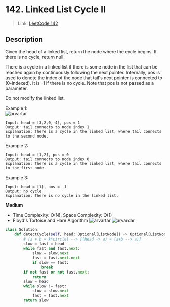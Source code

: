 # 142. Linked List Cycle II
 > Link: [LeetCode 142](https://leetcode.com/problems/linked-list-cycle-ii/description/)
 ## Description
Given the head of a linked list, return the node where the cycle begins. If there is no cycle, return null.  

There is a cycle in a linked list if there is some node in the list that can be reached again by continuously following the next pointer. Internally, pos is used to denote the index of the node that tail's next pointer is connected to (0-indexed). It is -1 if there is no cycle. Note that pos is not passed as a parameter.
  
Do not modify the linked list.  

Example 1:  
![arvartar](https://assets.leetcode.com/uploads/2018/12/07/circularlinkedlist.png)
```
Input: head = [3,2,0,-4], pos = 1
Output: tail connects to node index 1
Explanation: There is a cycle in the linked list, where tail connects to the second node.
```
Example 2:
```
Input: head = [1,2], pos = 0
Output: tail connects to node index 0
Explanation: There is a cycle in the linked list, where tail connects to the first node.
```
Example 3:
```
Input: head = [1], pos = -1
Output: no cycle
Explanation: There is no cycle in the linked list.
```
**Medium**  
- Time Complexity: O(N), Space Complexity: O(1)
- Floyd's Tortoise and Hare Algorithm
![arvartar](https://leetcode.com/problems/linked-list-cycle-ii/Figures/142/142_tortoise_and_hare.png)
![arvardar](https://leetcode.com/problems/linked-list-cycle-ii/Figures/142/142_cycle.drawio.png)
```py
class Solution:
    def detectCycle(self, head: Optional[ListNode]) -> Optional[ListNode]:
        # [a + b = k*circle] --> [(head -> a) = (a+b --> a)]
        slow = fast = head
        while fast and fast.next:
            slow = slow.next
            fast = fast.next.next
            if slow == fast:
                break
        if not fast or not fast.next:
            return 
        slow = head
        while slow != fast:
            slow = slow.next
            fast = fast.next
        return slow

        
```
